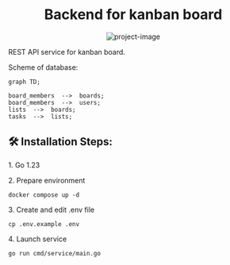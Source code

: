 <h1 align="center" id="title">Backend for kanban board</h1>

<p align="center"><img src="https://socialify.git.ci/ksusonic/kaban/image?language=1&amp;owner=1&amp;name=1&amp;stargazers=1&amp;theme=Light" alt="project-image"></p>

<p id="description">REST API service for kanban board.</p>

Scheme of database:

```mermaid
graph TD;

board_members  -->  boards;
board_members  -->  users;
lists  -->  boards;
tasks  -->  lists;
```

<h2>🛠️ Installation Steps:</h2>

<p>1. Go 1.23</p>

<p>2. Prepare environment</p>

```
docker compose up -d
```

<p>3. Create and edit .env file</p>

```
cp .env.example .env
```

<p>4. Launch service</p>

```
go run cmd/service/main.go
```

